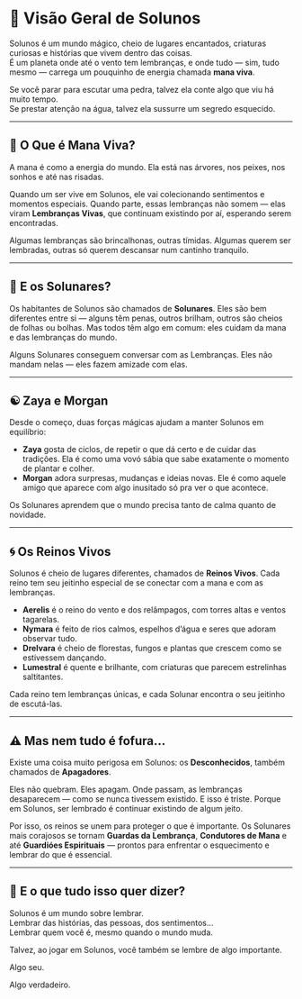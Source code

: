 # 🌟 Visão Geral de Solunos

Solunos é um mundo mágico, cheio de lugares encantados, criaturas curiosas e histórias que vivem dentro das coisas.  
É um planeta onde até o vento tem lembranças, e onde tudo — sim, tudo mesmo — carrega um pouquinho de energia chamada **mana viva**.

Se você parar para escutar uma pedra, talvez ela conte algo que viu há muito tempo.  
Se prestar atenção na água, talvez ela sussurre um segredo esquecido.

---

## 🌱 O Que é Mana Viva?

A mana é como a energia do mundo. Ela está nas árvores, nos peixes, nos sonhos e até nas risadas.

Quando um ser vive em Solunos, ele vai colecionando sentimentos e momentos especiais. Quando parte, essas lembranças não somem — elas viram **Lembranças Vivas**, que continuam existindo por aí, esperando serem encontradas.

Algumas lembranças são brincalhonas, outras tímidas. Algumas querem ser lembradas, outras só querem descansar num cantinho tranquilo.

---

## 🧒 E os Solunares?

Os habitantes de Solunos são chamados de **Solunares**. Eles são bem diferentes entre si — alguns têm penas, outros brilham, outros são cheios de folhas ou bolhas. Mas todos têm algo em comum: eles cuidam da mana e das lembranças do mundo.

Alguns Solunares conseguem conversar com as Lembranças. Eles não mandam nelas — eles fazem amizade com elas.

---

## ☯️ Zaya e Morgan

Desde o começo, duas forças mágicas ajudam a manter Solunos em equilíbrio:

- **Zaya** gosta de ciclos, de repetir o que dá certo e de cuidar das tradições. Ela é como uma vovó sábia que sabe exatamente o momento de plantar e colher.
- **Morgan** adora surpresas, mudanças e ideias novas. Ele é como aquele amigo que aparece com algo inusitado só pra ver o que acontece.

Os Solunares aprendem que o mundo precisa tanto de calma quanto de novidade.

---

## 🌀 Os Reinos Vivos

Solunos é cheio de lugares diferentes, chamados de **Reinos Vivos**. Cada reino tem seu jeitinho especial de se conectar com a mana e com as lembranças.

- **Aerelis** é o reino do vento e dos relâmpagos, com torres altas e ventos tagarelas.
- **Nymara** é feito de rios calmos, espelhos d’água e seres que adoram observar tudo.
- **Drelvara** é cheio de florestas, fungos e plantas que crescem como se estivessem dançando.
- **Lumestral** é quente e brilhante, com criaturas que parecem estrelinhas saltitantes.

Cada reino tem lembranças únicas, e cada Solunar encontra o seu jeitinho de escutá-las.

---

## ⚠️ Mas nem tudo é fofura...

Existe uma coisa muito perigosa em Solunos: os **Desconhecidos**, também chamados de **Apagadores**.

Eles não quebram. Eles apagam. Onde passam, as lembranças desaparecem — como se nunca tivessem existido. E isso é triste. Porque em Solunos, ser lembrado é continuar existindo de algum jeito.

Por isso, os reinos se unem para proteger o que é importante. Os Solunares mais corajosos se tornam **Guardas da Lembrança**, **Condutores de Mana** e até **Guardióes Espirituais** — prontos para enfrentar o esquecimento e lembrar do que é essencial.

---

## 💫 E o que tudo isso quer dizer?

Solunos é um mundo sobre lembrar.  
Lembrar das histórias, das pessoas, dos sentimentos…  
Lembrar quem você é, mesmo quando o mundo muda.

Talvez, ao jogar em Solunos, você também se lembre de algo importante.

Algo seu.

Algo verdadeiro.